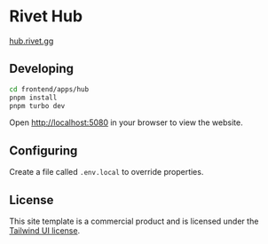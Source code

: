 # Rivet Hub

[hub.rivet.gg](https://hub.rivet.gg)

## Developing

```bash
cd frontend/apps/hub
pnpm install
pnpm turbo dev
```

Open [http://localhost:5080](http://localhost:5080) in your browser to view the website.

## Configuring

Create a file called `.env.local` to override properties.

## License

This site template is a commercial product and is licensed under the [Tailwind UI license](https://tailwindui.com/license).

